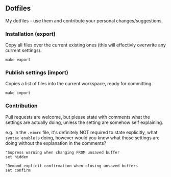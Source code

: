 ## Dotfiles

My dotfiles - use them and contribute your personal changes/suggestions.

### Installation (export)

Copy all files over the current existing ones (this will effectivly overwrite
any current settings).

```
make export
```

### Publish settings (import)

Copies a list of files into the current workspace, ready for committing.

```
make import
```

### Contribution

Pull requests are welcome, but please state with comments what the settings are
actually doing, unless the setting are somehow self explaining.

e.g. in the `.vimrc` file, it's definitely NOT required to state explicitly, what
`syntax enable` is doing, however would you know what those settings are doing
without the explanation in the comments?

```
"Supress warning when changing FROM unsaved buffer
set hidden

"Demand explicit confirmation when closing unsaved buffers
set confirm
```
